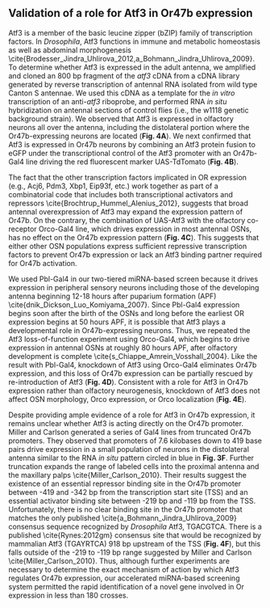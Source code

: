## Validation of a role for Atf3 in Or47b expression

Atf3 is a member of the basic leucine zipper (bZIP) family of transcription factors. In *Drosophila*, Atf3 functions in immune and metabolic homeostasis as well as abdominal morphogenesis \cite{Brodesser_Jindra_Uhlirova_2012,a_Bohmann_Jindra_Uhlirova_2009}. To determine whether Atf3 is expressed in the adult antenna, we amplified and cloned an 800 bp fragment of the *atf3* cDNA from a cDNA library generated by reverse transcription of antennal RNA isolated from wild type Canton S antennae. We used this cDNA as a template for the *in vitro* transcription of an anti-*atf3* riboprobe, and performed RNA *in situ* hybridization on antennal sections of control flies (i.e., the w1118 genetic background strain). We observed that Atf3 is expressed in olfactory neurons all over the antenna, including the distolateral portion where the Or47b-expressing neurons are located (**Fig. 4A**). We next confirmed that Atf3 is expressed in Or47b neurons by combining an Atf3 protein fusion to eGFP under the transcriptional control of the Atf3 promoter with an Or47b-Gal4 line driving the red fluorescent marker UAS-TdTomato (**Fig. 4B**). 

The fact that the other transcription factors implicated in OR expression (e.g., Acj6, Pdm3, Xbp1, Eip93f, etc.) work together as part of a combinatorial code that includes both transcriptional activators and repressors \cite{Brochtrup_Hummel_Alenius_2012}, suggests that broad antennal overexpression of Atf3 may expand the expression pattern of Or47b. On the contrary, the combination of UAS-Atf3 with the olfactory co-receptor Orco-Gal4 line, which drives expression in most antennal OSNs, has no effect on the Or47b expression pattern (**Fig. 4C**). This suggests that either other OSN populations express sufficient repressive transcription factors to prevent Or47b expression or lack an Atf3 binding partner required for Or47b activation.

We used Pbl-Gal4 in our two-tiered miRNA-based screen because it drives expression in peripheral sensory neurons including those of the developing antenna beginning 12-18 hours after puparium formation (APF) \cite{dnik_Dickson_Luo_Komiyama_2007}. Since Pbl-Gal4 expression begins soon after the birth of the OSNs and long before the earliest OR expression begins at 50 hours APF, it is possible that Atf3 plays a developmental role in Or47b-expressing neurons. Thus, we repeated the Atf3 loss-of-function experiment using Orco-Gal4, which begins to drive expression in antennal OSNs at roughly 80 hours APF, after olfactory development is complete \cite{s_Chiappe_Amrein_Vosshall_2004}. Like the result with Pbl-Gal4, knockdown of Atf3 using Orco-Gal4 eliminates Or47b expression, and this loss of Or47b expression can be partially rescued by re-introduction of Atf3 (**Fig. 4D**). Consistent with a role for Atf3 in Or47b expression rather than olfactory neurogenesis, knockdown of Atf3 does not affect OSN morphology, Orco expression, or Orco localization (**Fig. 4E**).

Despite providing ample evidence of a role for Atf3 in Or47b expression, it remains unclear whether Atf3 is acting directly on the Or47b promoter. Miller and Carlson generated a series of Gal4 lines from truncated Or47b promoters. They observed that promoters of 7.6 kilobases down to 419 base pairs drive expression in a small population of neurons in the distolateral antenna similar to the RNA *in situ* pattern circled in blue in **Fig. 3F**. Further truncation expands the range of labeled cells into the proximal antenna and the maxillary palps \cite{Miller_Carlson_2010}. Their results suggest the existence of an essential repressor binding site in the Or47b promoter between -419 and -342 bp from the transcription start site (TSS) and an essential activator binding site between -219 bp and -119 bp from the TSS. Unfortunately, there is no clear binding site in the Or47b promoter that matches the only published \cite{a_Bohmann_Jindra_Uhlirova_2009} consensus sequence recognized by *Drosophila* Atf3, TGACGTCA. There is a published \cite{Rynes:2012gm} consensus site that would be recognized by mammalian Atf3 (TGAYRTCA) 918 bp upstream of the TSS (**Fig. 4F**), but this falls outside of the -219 to -119 bp range suggested by Miller and Carlson \cite{Miller_Carlson_2010}. Thus, although further experiments are necessary to determine the exact mechanism of action by which Atf3 regulates Or47b expression, our accelerated miRNA-based screening system permitted the rapid identification of a novel gene involved in Or expression in less than 180 crosses.